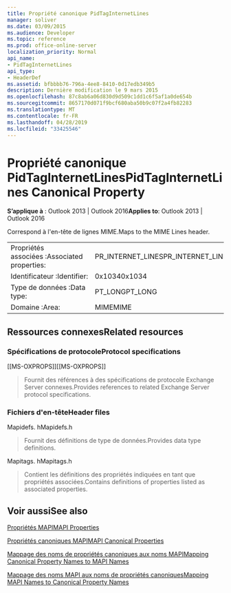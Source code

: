 ```yaml
---
title: Propriété canonique PidTagInternetLines
manager: soliver
ms.date: 03/09/2015
ms.audience: Developer
ms.topic: reference
ms.prod: office-online-server
localization_priority: Normal
api_name:
- PidTagInternetLines
api_type:
- HeaderDef
ms.assetid: bfbbbb76-796a-4ee8-8410-0d17edb349b5
description: Dernière modification le 9 mars 2015
ms.openlocfilehash: 87c8ab6a06d830d9d509c1dd1c6f5af1a0de654b
ms.sourcegitcommit: 8657170d071f9bcf680aba50b9c07f2a4fb82283
ms.translationtype: MT
ms.contentlocale: fr-FR
ms.lasthandoff: 04/28/2019
ms.locfileid: "33425546"
---
```

# <a name="pidtaginternetlines-canonical-property"></a><span data-ttu-id="9262d-103">Propriété canonique PidTagInternetLines</span><span class="sxs-lookup"><span data-stu-id="9262d-103">PidTagInternetLines Canonical Property</span></span>

  
  
<span data-ttu-id="9262d-104">**S’applique à** : Outlook 2013 | Outlook 2016</span><span class="sxs-lookup"><span data-stu-id="9262d-104">**Applies to**: Outlook 2013 | Outlook 2016</span></span> 
  
<span data-ttu-id="9262d-105">Correspond à l'en-tête de lignes MIME.</span><span class="sxs-lookup"><span data-stu-id="9262d-105">Maps to the MIME Lines header.</span></span>
  
|||
|:-----|:-----|
|<span data-ttu-id="9262d-106">Propriétés associées :</span><span class="sxs-lookup"><span data-stu-id="9262d-106">Associated properties:</span></span>  <br/> |<span data-ttu-id="9262d-107">PR_INTERNET_LINES</span><span class="sxs-lookup"><span data-stu-id="9262d-107">PR_INTERNET_LINES</span></span>  <br/> |
|<span data-ttu-id="9262d-108">Identificateur :</span><span class="sxs-lookup"><span data-stu-id="9262d-108">Identifier:</span></span>  <br/> |<span data-ttu-id="9262d-109">0x1034</span><span class="sxs-lookup"><span data-stu-id="9262d-109">0x1034</span></span>  <br/> |
|<span data-ttu-id="9262d-110">Type de données :</span><span class="sxs-lookup"><span data-stu-id="9262d-110">Data type:</span></span>  <br/> |<span data-ttu-id="9262d-111">PT_LONG</span><span class="sxs-lookup"><span data-stu-id="9262d-111">PT_LONG</span></span>  <br/> |
|<span data-ttu-id="9262d-112">Domaine :</span><span class="sxs-lookup"><span data-stu-id="9262d-112">Area:</span></span>  <br/> |<span data-ttu-id="9262d-113">MIME</span><span class="sxs-lookup"><span data-stu-id="9262d-113">MIME</span></span>  <br/> |
   
## <a name="related-resources"></a><span data-ttu-id="9262d-114">Ressources connexes</span><span class="sxs-lookup"><span data-stu-id="9262d-114">Related resources</span></span>

### <a name="protocol-specifications"></a><span data-ttu-id="9262d-115">Spécifications de protocole</span><span class="sxs-lookup"><span data-stu-id="9262d-115">Protocol specifications</span></span>

<span data-ttu-id="9262d-116">[[MS-OXPROPS]]</span><span class="sxs-lookup"><span data-stu-id="9262d-116">[[MS-OXPROPS]]</span></span> 
  
> <span data-ttu-id="9262d-117">Fournit des références à des spécifications de protocole Exchange Server connexes.</span><span class="sxs-lookup"><span data-stu-id="9262d-117">Provides references to related Exchange Server protocol specifications.</span></span>
    
### <a name="header-files"></a><span data-ttu-id="9262d-118">Fichiers d'en-tête</span><span class="sxs-lookup"><span data-stu-id="9262d-118">Header files</span></span>

<span data-ttu-id="9262d-119">Mapidefs. h</span><span class="sxs-lookup"><span data-stu-id="9262d-119">Mapidefs.h</span></span>
  
> <span data-ttu-id="9262d-120">Fournit des définitions de type de données.</span><span class="sxs-lookup"><span data-stu-id="9262d-120">Provides data type definitions.</span></span>
    
<span data-ttu-id="9262d-121">Mapitags. h</span><span class="sxs-lookup"><span data-stu-id="9262d-121">Mapitags.h</span></span>
  
> <span data-ttu-id="9262d-122">Contient les définitions des propriétés indiquées en tant que propriétés associées.</span><span class="sxs-lookup"><span data-stu-id="9262d-122">Contains definitions of properties listed as associated properties.</span></span>
    
## <a name="see-also"></a><span data-ttu-id="9262d-123">Voir aussi</span><span class="sxs-lookup"><span data-stu-id="9262d-123">See also</span></span>



[<span data-ttu-id="9262d-124">Propriétés MAPI</span><span class="sxs-lookup"><span data-stu-id="9262d-124">MAPI Properties</span></span>](mapi-properties.md)
  
[<span data-ttu-id="9262d-125">Propriétés canoniques MAPI</span><span class="sxs-lookup"><span data-stu-id="9262d-125">MAPI Canonical Properties</span></span>](mapi-canonical-properties.md)
  
[<span data-ttu-id="9262d-126">Mappage des noms de propriétés canoniques aux noms MAPI</span><span class="sxs-lookup"><span data-stu-id="9262d-126">Mapping Canonical Property Names to MAPI Names</span></span>](mapping-canonical-property-names-to-mapi-names.md)
  
[<span data-ttu-id="9262d-127">Mappage des noms MAPI aux noms de propriétés canoniques</span><span class="sxs-lookup"><span data-stu-id="9262d-127">Mapping MAPI Names to Canonical Property Names</span></span>](mapping-mapi-names-to-canonical-property-names.md)

